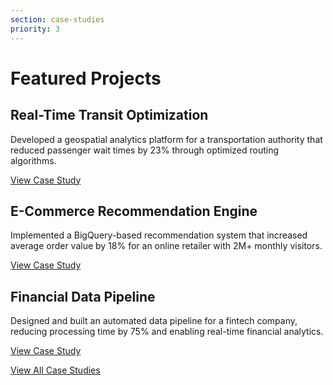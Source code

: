 ```yaml
---
section: case-studies
priority: 3
---
```


# Featured Projects

## Real-Time Transit Optimization
Developed a geospatial analytics platform for a transportation authority that reduced passenger wait times by 23% through optimized routing algorithms.

[View Case Study](/portfolio/case-studies/transit-optimization)

## E-Commerce Recommendation Engine
Implemented a BigQuery-based recommendation system that increased average order value by 18% for an online retailer with 2M+ monthly visitors.

[View Case Study](/portfolio/case-studies/ecommerce-recommendation-engine)

## Financial Data Pipeline
Designed and built an automated data pipeline for a fintech company, reducing processing time by 75% and enabling real-time financial analytics.

[View Case Study](/portfolio/case-studies/fintech-data-pipeline)

[View All Case Studies](/portfolio)
